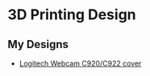 # 3D Printing Design

## My Designs

- [Logitech Webcam C920/C922 cover](./Logitech-Camera-C920-Cover)
